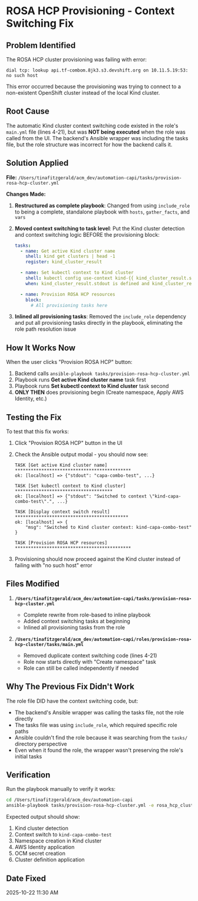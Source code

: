 # ROSA HCP Provisioning - Context Switching Fix

## Problem Identified

The ROSA HCP cluster provisioning was failing with error:
```
dial tcp: lookup api.tf-combom.8jk3.s3.devshift.org on 10.11.5.19:53: no such host
```

This error occurred because the provisioning was trying to connect to a non-existent OpenShift cluster instead of the local Kind cluster.

## Root Cause

The automatic Kind cluster context switching code existed in the role's `main.yml` file (lines 4-21), but was **NOT being executed** when the role was called from the UI. The backend's Ansible wrapper was including the tasks file, but the role structure was incorrect for how the backend calls it.

## Solution Applied

**File:** `/Users/tinafitzgerald/acm_dev/automation-capi/tasks/provision-rosa-hcp-cluster.yml`

**Changes Made:**

1. **Restructured as complete playbook**: Changed from using `include_role` to being a complete, standalone playbook with `hosts`, `gather_facts`, and `vars`

2. **Moved context switching to task level**: Put the Kind cluster detection and context switching logic BEFORE the provisioning block:
   ```yaml
   tasks:
     - name: Get active Kind cluster name
       shell: kind get clusters | head -1
       register: kind_cluster_result

     - name: Set kubectl context to Kind cluster
       shell: kubectl config use-context kind-{{ kind_cluster_result.stdout }}
       when: kind_cluster_result.stdout is defined and kind_cluster_result.stdout != ""

     - name: Provision ROSA HCP resources
       block:
         # All provisioning tasks here
   ```

3. **Inlined all provisioning tasks**: Removed the `include_role` dependency and put all provisioning tasks directly in the playbook, eliminating the role path resolution issue

## How It Works Now

When the user clicks "Provision ROSA HCP" button:

1. Backend calls `ansible-playbook tasks/provision-rosa-hcp-cluster.yml`
2. Playbook runs **Get active Kind cluster name** task first
3. Playbook runs **Set kubectl context to Kind cluster** task second
4. **ONLY THEN** does provisioning begin (Create namespace, Apply AWS Identity, etc.)

## Testing the Fix

To test that this fix works:

1. Click "Provision ROSA HCP" button in the UI
2. Check the Ansible output modal - you should now see:
   ```
   TASK [Get active Kind cluster name] ********************************************
   ok: [localhost] => {"stdout": "capa-combo-test", ...}

   TASK [Set kubectl context to Kind cluster] *************************************
   ok: [localhost] => {"stdout": "Switched to context \"kind-capa-combo-test\".", ...}

   TASK [Display context switch result] *******************************************
   ok: [localhost] => {
       "msg": "Switched to Kind cluster context: kind-capa-combo-test"
   }

   TASK [Provision ROSA HCP resources] ********************************************
   ```

3. Provisioning should now proceed against the Kind cluster instead of failing with "no such host" error

## Files Modified

1. **`/Users/tinafitzgerald/acm_dev/automation-capi/tasks/provision-rosa-hcp-cluster.yml`**
   - Complete rewrite from role-based to inline playbook
   - Added context switching tasks at beginning
   - Inlined all provisioning tasks from the role

2. **`/Users/tinafitzgerald/acm_dev/automation-capi/roles/provision-rosa-hcp-cluster/tasks/main.yml`**
   - Removed duplicate context switching code (lines 4-21)
   - Role now starts directly with "Create namespace" task
   - Role can still be called independently if needed

## Why The Previous Fix Didn't Work

The role file DID have the context switching code, but:
- The backend's Ansible wrapper was calling the tasks file, not the role directly
- The tasks file was using `include_role`, which required specific role paths
- Ansible couldn't find the role because it was searching from the `tasks/` directory perspective
- Even when it found the role, the wrapper wasn't preserving the role's initial tasks

## Verification

Run the playbook manually to verify it works:

```bash
cd /Users/tinafitzgerald/acm_dev/automation-capi
ansible-playbook tasks/provision-rosa-hcp-cluster.yml -e rosa_hcp_cluster_file=capi-network-roles-autonode-test.yml -v
```

Expected output should show:
1. Kind cluster detection
2. Context switch to `kind-capa-combo-test`
3. Namespace creation in Kind cluster
4. AWS Identity application
5. OCM secret creation
6. Cluster definition application

## Date Fixed

2025-10-22 11:30 AM

